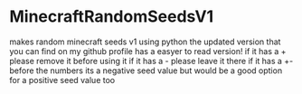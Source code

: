 # MinecraftRandomSeedsV1
makes random minecraft seeds v1 using python
the updated version that you can find on my github profile has a easyer to read version!
if it has a + please remove it before using it if it has a - please leave it there if it has a +- before the numbers its a negative seed value but would be a good option for a positive seed value too
